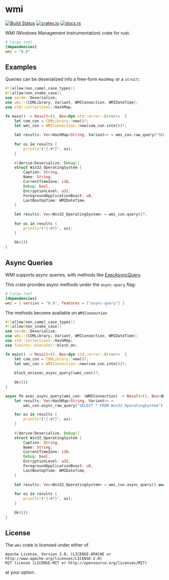 # wmi
[![Build Status](https://dev.azure.com/ohadrv/wmi-rs/_apis/build/status/ohadravid.wmi-rs?branchName=main)](https://dev.azure.com/ohadrv/wmi-rs/_build/latest?definitionId=1&branchName=main)
[![crates.io](https://img.shields.io/crates/v/wmi.svg)](https://crates.io/crates/wmi)
[![docs.rs](https://docs.rs/wmi/badge.svg)](https://docs.rs/crate/wmi)

WMI (Windows Management Instrumentation) crate for rust.

```toml
# Cargo.toml
[dependencies]
wmi = "0.8"
```


## Examples

Queries can be deserialized info a free-form `HashMap` or a `struct`:

```rust
#![allow(non_camel_case_types)]
#![allow(non_snake_case)]
use serde::Deserialize;
use wmi::{COMLibrary, Variant, WMIConnection, WMIDateTime};
use std::collections::HashMap;

fn main() -> Result<(), Box<dyn std::error::Error>>  {
    let com_con = COMLibrary::new()?;
    let wmi_con = WMIConnection::new(com_con.into())?;
    
    let results: Vec<HashMap<String, Variant>> = wmi_con.raw_query("SELECT * FROM Win32_OperatingSystem")?;
    
    for os in results {
        println!("{:#?}", os);
    }
    
    #[derive(Deserialize, Debug)]
    struct Win32_OperatingSystem {
        Caption: String,
        Name: String,
        CurrentTimeZone: i16,
        Debug: bool,
        EncryptionLevel: u32,
        ForegroundApplicationBoost: u8,
        LastBootUpTime: WMIDateTime,
    }
    
    let results: Vec<Win32_OperatingSystem> = wmi_con.query()?;
    
    for os in results {
        println!("{:#?}", os);
    }
    
    Ok(())
}
```

## Async Queries

WMI supports async queries, with methods like [ExecAsyncQuery](https://docs.microsoft.com/en-us/windows/win32/api/wbemcli/nf-wbemcli-iwbemservices-execqueryasync).

This crate provides async methods under the `async-query` flag:

```toml
# Cargo.toml
[dependencies]
wmi = { version = "0.8", features = ["async-query"] }
```

The methods become available on `WMIConnection`

```rust
#![allow(non_camel_case_types)]
#![allow(non_snake_case)]
use serde::Deserialize;
use wmi::{COMLibrary, Variant, WMIConnection, WMIDateTime};
use std::collections::HashMap;
use futures::executor::block_on;

fn main() -> Result<(), Box<dyn std::error::Error>>  {
    let com_con = COMLibrary::new()?;
    let wmi_con = WMIConnection::new(com_con.into())?;
    
    block_on(exec_async_query(&wmi_con))?;
    
    Ok(())
}

async fn exec_async_query(wmi_con: &WMIConnection) -> Result<(), Box<dyn std::error::Error>> {
    let results: Vec<HashMap<String, Variant>> = 
        wmi_con.async_raw_query("SELECT * FROM Win32_OperatingSystem").await?;

    for os in results {
        println!("{:#?}", os);
    }
    
    #[derive(Deserialize, Debug)]
    struct Win32_OperatingSystem {
        Caption: String,
        Name: String,
        CurrentTimeZone: i16,
        Debug: bool,
        EncryptionLevel: u32,
        ForegroundApplicationBoost: u8,
        LastBootUpTime: WMIDateTime,
    }
    
    let results: Vec<Win32_OperatingSystem> = wmi_con.async_query().await?;
    
    for os in results {
        println!("{:#?}", os);
    }
    
    Ok(())
}
```

## License
 
The `wmi` crate is licensed under either of
```text
Apache License, Version 2.0, (LICENSE-APACHE or http://www.apache.org/licenses/LICENSE-2.0)
MIT license (LICENSE-MIT or http://opensource.org/licenses/MIT)
```
at your option.